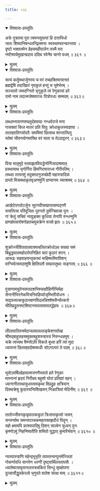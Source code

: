 ```yaml
---
title: ०३६

---
```

<div class="audioEmbed"  caption="सीतालक्ष्मी-वाचनम्" src="https://sanskritdocuments.org/sites/completenarayaneeyam/SoundFiles/036/036_01.mp3"></div>
<details open><summary>विश्वास-प्रस्तुतिः</summary>

अत्रेः पुत्रतया पुरा त्वमनसूयायां हि दत्ताभिधो  
जातः शिष्यानिषन्धतन्द्रितमनाः स्वस्थश्चरन्कान्तया ।  
दृष्टो भक्ततमेन हेहयमहीपालेन तस्मै वरा  
नष्टैश्वर्यमुखान्प्रदाय ददिथ स्वेनैव चान्ते वधम् ॥ ३६१ ॥
</details>
<details><summary>मूलम्</summary>

अत्रेः पुत्रतया पुरा त्वमनसूयायां हि दत्ताभिधो  
जातः शिष्यानिषन्धतन्द्रितमनाः स्वस्थश्चरन्कान्तया ।  
दृष्टो भक्ततमेन हेहयमहीपालेन तस्मै वरा  
नष्टैश्वर्यमुखान्प्रदाय ददिथ स्वेनैव चान्ते वधम् ॥ ३६१ ॥
</details>



<div class="audioEmbed"  caption="सीतालक्ष्मी-वाचनम्" src="https://sanskritdocuments.org/sites/completenarayaneeyam/SoundFiles/036/036_02.mp3"></div>
<details open><summary>विश्वास-प्रस्तुतिः</summary>

सत्यं कर्तुमथार्जुनस्य च वरं तच्छक्तिमात्रानतं  
ब्रह्मद्वेषि तदाखिलं नृपकुलं हन्तुं च भूमेर्भरम् ।  
सञ्जातो जमदग्नितो भृगुकुले त्वं रेणुकायां हरे  
रामो नाम तदात्मजेष्ववरजः पित्रोरधाः सम्मदम् ॥ ३६२॥
</details>
<details><summary>मूलम्</summary>

सत्यं कर्तुमथार्जुनस्य च वरं तच्छक्तिमात्रानतं  
ब्रह्मद्वेषि तदाखिलं नृपकुलं हन्तुं च भूमेर्भरम् ।  
सञ्जातो जमदग्नितो भृगुकुले त्वं रेणुकायां हरे  
रामो नाम तदात्मजेष्ववरजः पित्रोरधाः सम्मदम् ॥ ३६२॥
</details>



<div class="audioEmbed"  caption="सीतालक्ष्मी-वाचनम्" src="https://sanskritdocuments.org/sites/completenarayaneeyam/SoundFiles/036/036_03.mp3"></div>
<details open><summary>विश्वास-प्रस्तुतिः</summary>

लब्धाम्नायगणश्चतुर्दशवयाः गन्धर्वराजे मना  
गासक्तां किल मातरं प्रति पितुः क्रोधाकुलस्याज्ञया ।  
ताताज्ञातिगसोदरैः सममिमां छित्वाथ शान्तात्पितु  
स्तेषां जीवनयोगमापिथ वरं माता च तेऽदाद्वरन् ॥ ३६३॥
</details>
<details><summary>मूलम्</summary>

लब्धाम्नायगणश्चतुर्दशवयाः गन्धर्वराजे मना  
गासक्तां किल मातरं प्रति पितुः क्रोधाकुलस्याज्ञया ।  
ताताज्ञातिगसोदरैः सममिमां छित्वाथ शान्तात्पितु  
स्तेषां जीवनयोगमापिथ वरं माता च तेऽदाद्वरन् ॥ ३६३॥
</details>



<div class="audioEmbed"  caption="सीतालक्ष्मी-वाचनम्" src="https://sanskritdocuments.org/sites/completenarayaneeyam/SoundFiles/036/036_04.mp3"></div>
<details open><summary>विश्वास-प्रस्तुतिः</summary>

पित्रा मातृमुदे स्तवाहृतवियद्धेनोर्निजादाश्रमात्  
प्रस्थायाथ भृगोर्गिरा हिमगिरावाराध्य गौरीपतिम् ।  
लब्ध्वा तत्परशुं तदुक्तदनुजच्छेदी महास्त्रादिकं  
प्राप्तो मित्रमथाकृतवृअणमुनिं प्राप्यागमः स्वाश्रमम् ॥ ३६४ ॥
</details>
<details><summary>मूलम्</summary>

पित्रा मातृमुदे स्तवाहृतवियद्धेनोर्निजादाश्रमात्  
प्रस्थायाथ भृगोर्गिरा हिमगिरावाराध्य गौरीपतिम् ।  
लब्ध्वा तत्परशुं तदुक्तदनुजच्छेदी महास्त्रादिकं  
प्राप्तो मित्रमथाकृतवृअणमुनिं प्राप्यागमः स्वाश्रमम् ॥ ३६४ ॥
</details>



<div class="audioEmbed"  caption="सीतालक्ष्मी-वाचनम्" src="https://sanskritdocuments.org/sites/completenarayaneeyam/SoundFiles/036/036_05.mp3"></div>
<details open><summary>विश्वास-प्रस्तुतिः</summary>

आखेटेपगतोऽर्जुनः सुरगवीसम्प्राप्तसम्पद्गणै  
स्त्वत्पित्रा परिपूजितः पुरगतो दुर्मन्त्रिवाचा पुनः ।  
गां क्रेतुं सचिवं न्ययुङ्क्त कुधिया तेनापि रुन्धन्मुनि  
प्राणक्षेपसरोषगोहतचमूचक्रेण वत्सो हृतः ॥ ३६५॥
</details>
<details><summary>मूलम्</summary>

आखेटेपगतोऽर्जुनः सुरगवीसम्प्राप्तसम्पद्गणै  
स्त्वत्पित्रा परिपूजितः पुरगतो दुर्मन्त्रिवाचा पुनः ।  
गां क्रेतुं सचिवं न्ययुङ्क्त कुधिया तेनापि रुन्धन्मुनि  
प्राणक्षेपसरोषगोहतचमूचक्रेण वत्सो हृतः ॥ ३६५॥
</details>



<div class="audioEmbed"  caption="सीतालक्ष्मी-वाचनम्" src="https://sanskritdocuments.org/sites/completenarayaneeyam/SoundFiles/036/036_06.mp3"></div>
<details open><summary>विश्वास-प्रस्तुतिः</summary>

शुक्रोज्जीविततातवाक्यचलितक्रोधोऽथ सख्या समं  
बिभ्रुद्ध्यातमहोदरोपनिहितं चापं कुठारं शरन् ।  
आरूढः सहवाहयन्तृकरथं माहिष्मतीमाविशन्  
वाग्भिर्वत्समदाशुषि क्षितिपतौ सम्प्रास्तुथाः सङ्गरम् ॥ ३६६ ॥
</details>
<details><summary>मूलम्</summary>

शुक्रोज्जीविततातवाक्यचलितक्रोधोऽथ सख्या समं  
बिभ्रुद्ध्यातमहोदरोपनिहितं चापं कुठारं शरन् ।  
आरूढः सहवाहयन्तृकरथं माहिष्मतीमाविशन्  
वाग्भिर्वत्समदाशुषि क्षितिपतौ सम्प्रास्तुथाः सङ्गरम् ॥ ३६६ ॥
</details>



<div class="audioEmbed"  caption="सीतालक्ष्मी-वाचनम्" src="https://sanskritdocuments.org/sites/completenarayaneeyam/SoundFiles/036/036_07.mp3"></div>
<details open><summary>विश्वास-प्रस्तुतिः</summary>

पुत्राणामयुतेनसप्तदशभिश्चाक्षौहिणीभिर्महा  
सेनानीभिरनेकमित्रनिवहिर्व्याजृम्भितीयोधनः ।  
सद्यस्त्वत्ककुठारबाणविदलन्निश्शेषसैन्योत्करो  
भीतिप्रद्रुतनष्टशिष्टनयस्त्वामापतद्धेहयः ॥ ३६७॥
</details>
<details><summary>मूलम्</summary>

पुत्राणामयुतेनसप्तदशभिश्चाक्षौहिणीभिर्महा  
सेनानीभिरनेकमित्रनिवहिर्व्याजृम्भितीयोधनः ।  
सद्यस्त्वत्ककुठारबाणविदलन्निश्शेषसैन्योत्करो  
भीतिप्रद्रुतनष्टशिष्टनयस्त्वामापतद्धेहयः ॥ ३६७॥
</details>



<div class="audioEmbed"  caption="सीतालक्ष्मी-वाचनम्" src="https://sanskritdocuments.org/sites/completenarayaneeyam/SoundFiles/036/036_08.mp3"></div>
<details open><summary>विश्वास-प्रस्तुतिः</summary>

लीलावारितनर्मदाजलवलल्लङ्केशगर्वापह  
श्रीमद्बाहुसहस्रमुक्तबहुशस्त्रास्त्रं निरुन्धन्नमुम् ।  
चक्रे त्वय्यथ वैष्णवेऽपि विकले बुध्वा हरिं त्वां मुदा  
ध्यायन्तं छितस्र्वदोषमवधीः सोऽगात्परं ते पदम् ॥ ३६८॥
</details>
<details><summary>मूलम्</summary>

लीलावारितनर्मदाजलवलल्लङ्केशगर्वापह  
श्रीमद्बाहुसहस्रमुक्तबहुशस्त्रास्त्रं निरुन्धन्नमुम् ।  
चक्रे त्वय्यथ वैष्णवेऽपि विकले बुध्वा हरिं त्वां मुदा  
ध्यायन्तं छितस्र्वदोषमवधीः सोऽगात्परं ते पदम् ॥ ३६८॥
</details>



<div class="audioEmbed"  caption="सीतालक्ष्मी-वाचनम्" src="https://sanskritdocuments.org/sites/completenarayaneeyam/SoundFiles/036/036_09.mp3"></div>
<details open><summary>विश्वास-प्रस्तुतिः</summary>

भूयोऽमर्षितहेहयात्मजगणैस्ताते हते रेणुका  
माघ्नानां हृदयं निरीक्ष्य बहुशो घोरां प्रतिज्ञां वहन् ।  
ध्यानानीतरथायुधस्त्वमकृथा विप्रद्रुहः क्षत्रियान्  
दिक्चक्रेषु कुठारयन्विशिखयन् निःक्षात्रियां मेदिनीम् ॥ ३६९ ॥
</details>
<details><summary>मूलम्</summary>

भूयोऽमर्षितहेहयात्मजगणैस्ताते हते रेणुका  
माघ्नानां हृदयं निरीक्ष्य बहुशो घोरां प्रतिज्ञां वहन् ।  
ध्यानानीतरथायुधस्त्वमकृथा विप्रद्रुहः क्षत्रियान्  
दिक्चक्रेषु कुठारयन्विशिखयन् निःक्षात्रियां मेदिनीम् ॥ ३६९ ॥
</details>



<div class="audioEmbed"  caption="सीतालक्ष्मी-वाचनम्" src="https://sanskritdocuments.org/sites/completenarayaneeyam/SoundFiles/036/036_10.mp3"></div>
<details open><summary>विश्वास-प्रस्तुतिः</summary>

तातोज्जीवनकृन्नृपालककुलं त्रिःसप्तकृत्वो जयन्  
सन्तर्प्याथ समन्तपञ्चकमहारक्तहृदौधे पितॄन् ।  
यज्ञे क्ष्मामपि काश्यपादिषु दिशन् साल्वेन युध्यन् पुनः  
कृष्णोऽमुं निहनिष्यतीति शमितो युद्धात् कुमारैर्भवान् ॥ ३६१० ॥
</details>
<details><summary>मूलम्</summary>

तातोज्जीवनकृन्नृपालककुलं त्रिःसप्तकृत्वो जयन्  
सन्तर्प्याथ समन्तपञ्चकमहारक्तहृदौधे पितॄन् ।  
यज्ञे क्ष्मामपि काश्यपादिषु दिशन् साल्वेन युध्यन् पुनः  
कृष्णोऽमुं निहनिष्यतीति शमितो युद्धात् कुमारैर्भवान् ॥ ३६१० ॥
</details>



<div class="audioEmbed"  caption="सीतालक्ष्मी-वाचनम्" src="https://sanskritdocuments.org/sites/completenarayaneeyam/SoundFiles/036/036_11.mp3"></div>
<details open><summary>विश्वास-प्रस्तुतिः</summary>

न्यस्यास्त्राणि महेन्द्रभूभृति तपस्तन्वन्पुनर्मज्जितां  
गोकर्णावधि सागरेण धरणीं दृष्ट्वार्थितस्तापसैः ।  
ध्यातेष्वासघृतानलास्त्रचकितं सिन्धुं सृवक्षेपणा  
दुत्सार्योद्धृतकेरलो भृगुपते वातेश संरक्ष माम् ॥ ३६११॥
</details>
<details><summary>मूलम्</summary>

न्यस्यास्त्राणि महेन्द्रभूभृति तपस्तन्वन्पुनर्मज्जितां  
गोकर्णावधि सागरेण धरणीं दृष्ट्वार्थितस्तापसैः ।  
ध्यातेष्वासघृतानलास्त्रचकितं सिन्धुं सृवक्षेपणा  
दुत्सार्योद्धृतकेरलो भृगुपते वातेश संरक्ष माम् ॥ ३६११॥
</details>

